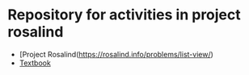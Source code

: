 # Repository for activities in project rosalind

* [Project Rosalind(https://rosalind.info/problems/list-view/)
* [Textbook](https://www.bioinformaticsalgorithms.org/read-the-book)
